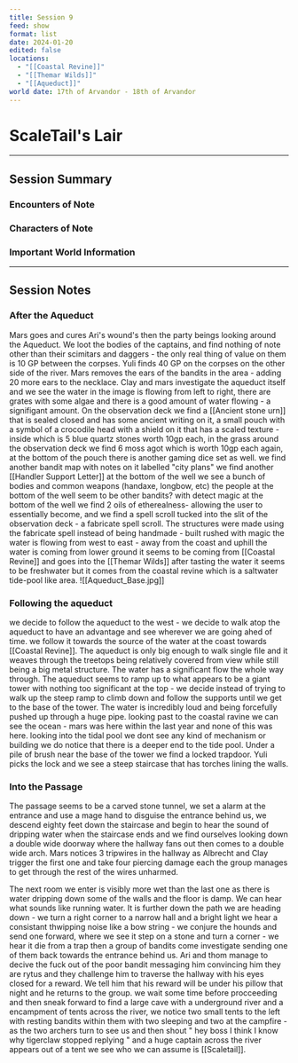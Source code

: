```yaml
---
title: Session 9
feed: show
format: list
date: 2024-01-20
edited: false
locations:
  - "[[Coastal Revine]]"
  - "[[Themar Wilds]]"
  - "[[Aqueduct]]"
world date: 17th of Arvandor - 18th of Arvandor
---
```

# ScaleTail's Lair  
-------
## Session Summary
### Encounters of Note

### Characters of Note

### Important World Information 

----
## Session Notes
### After the Aqueduct
Mars goes and cures Ari's wound's then the party beings looking around the Aqueduct. We loot the bodies of the captains, and find nothing of note other than their scimitars and daggers - the only real thing of value on them is 10 GP between the corpses. Yuli finds 40 GP on the corpses on the other side of the river. Mars removes the ears of the bandits in the area - adding 20 more ears to the necklace. Clay and mars investigate the aqueduct itself and we see the water in the image is flowing from left to right, there are grates with some algae and there is a good amount of water flowing - a signifigant amount. 
On the observation deck we find a [[Ancient stone urn]] that is sealed closed and has some ancient writing on it, 
a small pouch with a symbol of a crocodile head with a shield on it that has a scaled texture - inside which is 5 blue quartz stones worth 10gp each, 
in the grass around the observation deck we find 6 moss agot which is worth 10gp each again, 
at the bottom of the pouch there is another gaming dice set as well. 
we find another bandit map with notes on it labelled "city plans"
we find another [[Handler Support Letter]]
at the bottom of the well we see a bunch of bodies and common weapons (handaxe, longbow, etc) the people at the bottom of the well seem to be other bandits?  with detect magic at the bottom of the well we find 2 oils of etherealness- allowing the user to essentially become, and we find a spell scroll tucked into the slit of the observation deck - a fabricate spell scroll.
The structures were made using the fabricate spell instead of being handmade - built rushed with magic
the water is flowing from west to east - away from the coast and uphill the water is coming from lower ground it seems to be coming  from [[Coastal Revine]] and goes into the [[Themar Wilds]] after tasting the water it seems to be freshwater but it comes from the coastal revine which is a saltwater tide-pool like area.
![[Aqueduct_Base.jpg]]
### Following the aqueduct
we decide to follow the aqueduct to the west - we decide to walk atop the aqueduct to have an advantage and see wherever we are going ahed of time. we follow it towards the source of the water at the coast towards [[Coastal Revine]]. The aqueduct is only big enough to walk single file and it weaves through the treetops being relatively covered from view while still being a big metal structure. The water has a significant flow the whole way through.
The aqueduct seems to ramp up to what appears to be a giant tower with nothing too significant at the top - we decide instead of trying to walk up the steep ramp to climb down and follow the supports until we get to the base of the tower.
The water is incredibly loud and being forcefully pushed up through a huge pipe.
looking past to the coastal ravine we can see the ocean - mars was here within the last year and none of this was here. looking into the tidal pool we dont see any kind of mechanism or building we do notice that there is a deeper end to the tide pool.
Under a pile of brush near the base of the tower we find a locked trapdoor. Yuli picks the lock and we see a steep staircase that has torches lining the walls.
### Into the Passage
The passage seems to be a carved stone tunnel, we set a alarm at the entrance and use a mage hand to disguise the entrance behind us, we descend eighty feet down the staircase and begin to hear the sound of dripping water when the staircase ends and we find ourselves looking down a double wide doorway where the hallway fans out then comes to a double wide arch.
Mars notices 3 tripwires in the hallway as Albrecht and Clay trigger the first one and take four piercing damage each the group manages to get through the rest of the wires unharmed. 

The next room we enter is visibly more wet than the last one as there is water dripping down some of the walls and the floor is damp. We can hear what sounds like running water. It is further down the path we are heading down - we turn a right corner to a narrow hall and a bright light we hear a consistant thwipping noise like a bow string - we conjure the hounds and send one forward, where we see it step on a stone and turn a corner - we hear it die from a trap then a group of bandits come investigate sending one of them back towards the entrance behind us. Ari and thom manage to decive the fuck out of the poor bandit messaging him convincing him they are rytus and they challenge him to traverse the hallway with his eyes closed for a reward. We tell him that his reward will be under his pillow that night and he returns to the group.
we wait some time before procceeding and then sneak forward to find a large cave with a underground river and a encampment of tents across the river, we notice two small tents to the left with resting bandits within them with two sleeping and two at the campfire - as the two archers turn to see us and then shout " hey boss I think I know why tigerclaw stopped replying " and a huge captain across the river appears out of a tent we see who we can assume is [[Scaletail]]. 




